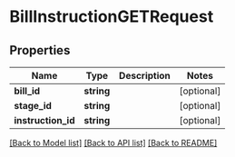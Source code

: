 # BillInstructionGETRequest

## Properties
Name | Type | Description | Notes
------------ | ------------- | ------------- | -------------
**bill_id** | **string** |  | [optional] 
**stage_id** | **string** |  | [optional] 
**instruction_id** | **string** |  | [optional] 

[[Back to Model list]](../README.md#documentation-for-models) [[Back to API list]](../README.md#documentation-for-api-endpoints) [[Back to README]](../README.md)


